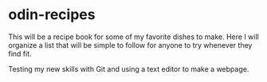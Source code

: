 # odin-recipes
This will be a recipe book for some of my favorite dishes to make. Here I will organize a list that will be simple to follow for anyone to try whenever they find fit. 

Testing my new skills with Git and using a text editor to make a webpage.